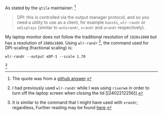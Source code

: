 As stated by the `qtile` maintainer: [^1]
> DPI: this is controlled via the output manager protocol, and so you need a utility to use as a client, for example `kanshi`, `wlr-randr` or `wdisplays` (similar to `autorandr`, `xrandr` and `arandr` respectively).

My laptop monitor does not follow the traditional resolution of `1920x1080` but has a resolution of `2880x1800`.  Using `wlr-randr` [^2], the command used for DPI-scaling (fractional scaling) is:
```
wlr-randr --output eDP-1 --scale 1.70
```
[^3]

[^1]: The quote was from a [github answer](https://github.com/qtile/qtile/discussions/3400).
[^2]:  I had previously used `wlr-randr` while I was using `riverwm` in order to turn off the laptop screen when closing the lid [[2402212256]].
[^3]: It is similar to the command that I might have used with `xrandr`; regardless, Further reading may be found [here](https://manpages.debian.org/testing/wlr-randr/wlr-randr.1.en.html).
